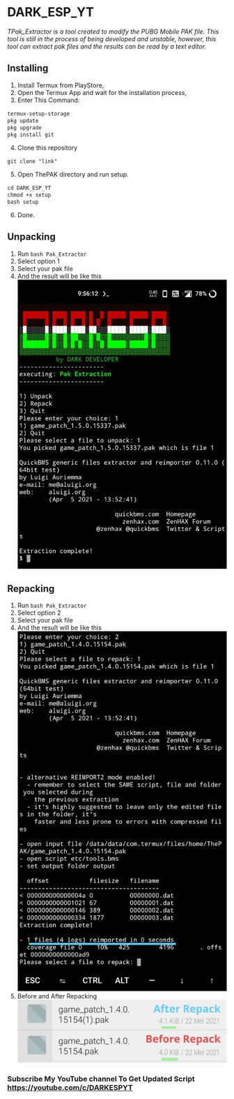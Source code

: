 # DARK_ESP_YT
_TPak_Extractor is a tool created to modify the PUBG Mobile PAK file. This tool is still in the process of being developed and unstable, however, this tool can extract pak files and the results can be read by a text editor._

## Installing
1. Install Termux from PlayStore,
2. Open the Termux App and wait for the installation process,
3. Enter This Command:
```
termux-setup-storage
pkg update
pkg upgrade
pkg install git
```
4. Clone this repository
```
git clone "link"
```
5. Open ThePAK directory and run setup.
```
cd DARK_ESP_YT
chmod +x setup
bash setup
```
6. Done.

## Unpacking
1. Run `bash Pak_Extractor`
2. Select option 1
3. Select your pak file
4. And the result will be like this
![Result](/screenshot/complete_extraction.jpg)

## Repacking
1. Run `bash Pak_Extractor`
2. Select option 2
3. Select your pak file
4. And the result will be like this
![Result](/screenshot/complete_repacking.jpg)
5. Before and After Repacking
![Result](/screenshot/beforeafter_repacking.jpg)

### Subscribe My YouTube channel To Get Updated Script https://youtube.com/c/DARKESPYT
